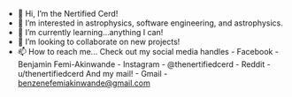 - 👋 Hi, I’m the Nertified Cerd!
- 👀 I’m interested in astrophysics, software engineering, and astrophysics.
- 🌱 I’m currently learning...anything I can!
- 💞️ I’m looking to collaborate on new projects!
- 📫 How to reach me...
      Check out my social media handles
      - Facebook - Benjamin Femi-Akinwande
      - Instagram - @thenertifiedcerd
      - Reddit - u/thenertifiedcerd
      And my mail!
      - Gmail - benzenefemiakinwande@gmail.com

<!---
thenertifiedcerd/thenertifiedcerd is a ✨ special ✨ repository because its `README.md` (this file) appears on your GitHub profile.
You can click the Preview link to take a look at your changes.
--->
